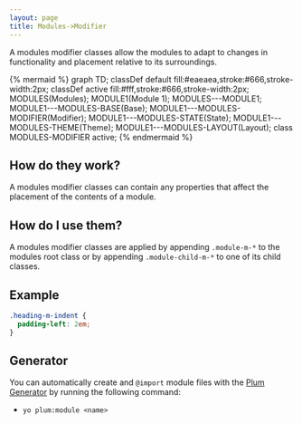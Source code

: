 ```yaml
---
layout: page
title: Modules->Modifier
---
```


A modules modifier classes allow the modules to adapt to changes in functionality and placement relative to its surroundings.

{% mermaid %}
graph TD;
  classDef default fill:#eaeaea,stroke:#666,stroke-width:2px;
  classDef active fill:#fff,stroke:#666,stroke-width:2px;
  MODULES(Modules);
  MODULE1(Module 1);
  MODULES---MODULE1;
  MODULE1---MODULES-BASE(Base);
  MODULE1---MODULES-MODIFIER(Modifier);
  MODULE1---MODULES-STATE(State);
  MODULE1---MODULES-THEME(Theme);
  MODULE1---MODULES-LAYOUT(Layout);
  class MODULES-MODIFIER active;
{% endmermaid %}

## How do they work?

A modules modifier classes can contain any properties that affect the placement of the contents of a module.

## How do I use them?

A modules modifier classes are applied by appending `.module-m-*` to the modules root class or by appending `.module-child-m-*` to one of its child classes.

## Example

```scss
.heading-m-indent {
  padding-left: 2em;
}
```

## Generator

You can automatically create and `@import` module files with the [Plum Generator](https://github.com/plum-css/generator-plum) by running the following command:

- `yo plum:module <name>`
